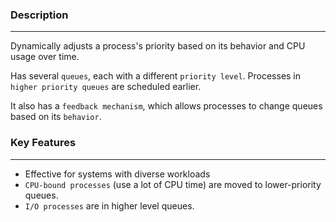 ### Description
---
Dynamically adjusts a process's priority based on its behavior and CPU usage over time.


Has several `queues`, each with a different `priority level`.  Processes in `higher priority queues` are scheduled earlier.

It also has a `feedback mechanism`, which allows processes to change queues based on its `behavior`.
### Key Features
---
- Effective for systems with diverse workloads
- `CPU-bound processes` (use a lot of CPU time) are moved to lower-priority queues.
- `I/O processes` are in higher level queues.